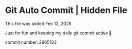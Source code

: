 # Git Auto Commit | Hidden File

This file was added Feb 12, 2025

Just for fun and keeping my daily git commit active 🤪

commit number: 2865183
